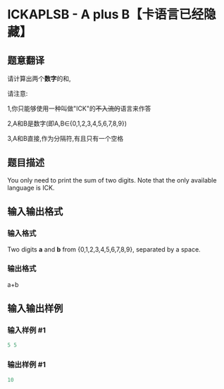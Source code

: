 # ICKAPLSB - A plus B【卡语言已经隐藏】

## 题意翻译

请计算出两个**数字**的和,

请注意:

1,你只能够使用一种叫做"ICK"的~~不入流的~~语言来作答

2,A和B是数字(即A,B∈{0,1,2,3,4,5,6,7,8,9})

3,A和B直接,作为分隔符,有且只有一个空格

## 题目描述

You only need to print the sum of two digits. Note that the only available language is ICK.

## 输入输出格式

### 输入格式

Two digits **a** and **b** from {0,1,2,3,4,5,6,7,8,9}, separated by a space.

### 输出格式

a+b

## 输入输出样例

### 输入样例 #1

```cpp
5 5
```


### 输出样例 #1

```cpp
10
```


